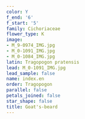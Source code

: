 ```yaml
---
color: Y
f_end: '6'
f_start: '5'
family: Cichoriaceae
flower_type: K
image:
- M_9-0974_IMG.jpg
- M_0-1091_IMG.jpg
- M_0-1084_IMG.jpg
latin: Tragopogon pratensis
lead: M_0-1091_IMG.jpg
lead_sample: false
name: index.en
order: Tragopogon
parallel: false
petals_joined: false
star_shape: false
title: Goat's-beard
---
```

